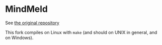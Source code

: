 # MindMeld
See [the original repository](https://github.com/quietsamurai98/MindMeld)

This fork compiles on Linux with ```make``` (and should on UNIX in general, and on Windows).
